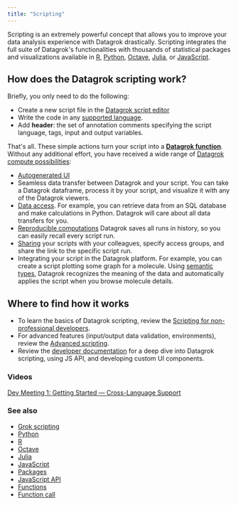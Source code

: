 ```yaml
---
title: "Scripting"
---
```


Scripting is an extremely powerful concept that allows you to 
improve your data analysis experience with Datagrok drastically.
Scripting integrates the full suite of Datagrok's functionalities
with thousands of statistical packages and
visualizations available in
[R](https://www.r-project.org/about.html), [Python](https://www.python.org),
[Octave](https://octave.org/), [Julia](https://julialang.org), or
[JavaScript](https://www.javascript.com).

## How does the Datagrok scripting work?

Briefly, you only need to do the following:

* Create a new script file in the
  [Datagrok script editor](scripting-for-non-developers.mdx#working-with-datagrok-script-editor)
* Write the code in any [supported language](scripting-for-non-developers.mdx#supported-languages).
* Add **header**: the set of annotation comments specifying the script language, tags,
  input and output variables.

That's all. These simple actions turn your script into a **[Datagrok function](../datagrok/concepts/functions)**.
Without any additional effort, you have received a 
wide range of [Datagrok compute possibilities](compute.md):

* [Autogenerated UI](compute.md#autogenerated-ui)
* Seamless data transfer between Datagrok and your script.
  You can take a Datagrok dataframe, process it by your script,
  and visualize it with any of the Datagrok viewers.
* [Data access](compute#data-access). For example, you can retrieve data from an SQL database 
  and make calculations in Python. Datagrok will care about all data transfers for you.
* [Reproducible computations](compute#reproducible-computations) Datagrok saves all runs in history, so you can easily recall every script run.
* [Sharing](../collaborate/sharing) your scripts with your colleagues,
  specify access groups, and share the link to the specific script run.
* Integrating your script in the Datagrok platform.
  For example, you can create a script plotting some graph for a molecule.
  Using [semantic types](../catalog/semantic-types),
  Datagrok recognizes the meaning of the data and automatically applies the script
  when you browse molecule details.

## Where to find how it works

* To learn the basics of Datagrok scripting, review the [Scripting for non-professional developers](scripting-for-non-developers.mdx).
* For advanced features (input/output data validation, environments), review the 
[Advanced scripting](scripting-advanced.mdx).
* Review the [developer documentation](../develop/develop.md) for a deep dive into Datagrok scripting, using JS API, and developing custom UI components.

### Videos

[Dev Meeting 1: Getting Started — Cross-Language Support](https://www.youtube.com/watch?v=p7_qOU_IzLM&t=954s)

### See also

* [Grok scripting](../develop/under-the-hood/grok-script.md)
* [Python](https://www.python.org)
* [R](https://www.r-project.org/about.html)
* [Octave](https://octave.org/)
* [Julia](https://julialang.org)
* [JavaScript](https://www.javascript.com)
* [Packages](../develop/develop.md#packages)
* [JavaScript API](../develop/packages/js-api.md)
* [Functions](../datagrok/concepts/functions/functions.md)
* [Function call](../datagrok/concepts/functions/function-call.md)